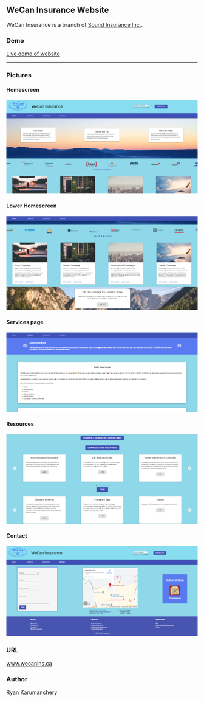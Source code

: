 ## WeCan Insurance Website
   WeCan Insurance is a branch of [Sound Insurance Inc.](http://www.soundinsurance.ca/ "Sound Insurance Website").

### Demo
[Live demo of website](https://sleepy-einstein-da4cc0.netlify.com/)

____
### Pictures

#### Homescreen
![homescreen](https://github.com/Prometheus59/WeCanWebsiteV2/blob/master/mainscreen.png)
#### Lower Homescreen
![lower_homescreen](https://github.com/Prometheus59/WeCanWebsiteV2/blob/master/lower_homepage.png)
#### Services page
![services](https://github.com/Prometheus59/WeCanWebsiteV2/blob/master/Services_page.png)
#### Resources
![resources](https://github.com/Prometheus59/WeCanWebsiteV2/blob/master/resources_page.png)
#### Contact
![contact](https://github.com/Prometheus59/WeCanWebsiteV2/blob/master/contact_page.png)


###   URL
www.wecanins.ca

### Author
[Ryan Karumanchery](mailto:ryankarumanchery@gmail.com)
